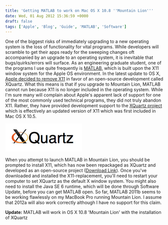 ```yaml
---
title: 'Getting MATLAB to work on Mac OS X 10.8 ''Mountain Lion'''
date: Wed, 01 Aug 2012 15:36:59 +0000
draft: false
tags: ['Apple', 'Blog', 'Guide', 'MATLAB', 'Software']
---
```


One of the biggest risks of immediately upgrading to a new operating system is the loss of functionality for vital programs. While developers will scramble to get their apps ready for the sweeping changes oft accompanied by an upgrade to an operating system, it is inevitable that bugs/quirks/errors will surface. As an engineering graduate student, one of the programs I use quite frequently is [MATLAB](http://www.mathworks.com/products/matlab/), which is built upon the X11 window system for the Apple OS environment. In the latest update to OS X, [Apple decided to remove X11](http://support.apple.com/kb/HT5293) in favor of an open-source development called XQuartz. What this means is that if you upgrade to Mountain Lion, MATLAB cannot run because X11 is no longer included in the operating system. While I'm sure many will complain about Apple's apparent lack of support for one of the most commonly used technical programs, they did not truly abandon X11. Rather, they have provided development support to the [XQuartz project](http://xquartz.macosforge.org/landing/) which is effectively an updated version of X11 which was first included in Mac OS X 10.5.

![XQuartz Logo](XQuartz.jpg)

When you attempt to launch MATLAB in Mountain Lion, you should be prompted to install X11, which has now been repackaged as XQuartz and developed as an open-source project ([Download Link](http://xquartz.macosforge.org/landing/)). Once you've downloaded and installed the X11-replacement, you'll need to restart your computer to set XQuartz as the default X window system. You might also need to install the Java SE 6 runtime, which will be done through Software Update, before you can get MATLAB open. So far, MATLAB 2011b seems to be working flawlessly on my MacBook Pro running Mountain Lion. I assume that 2012a will also work correctly although I have no support for this claim.

**Update:** MATLAB will work in OS X 10.8 'Mountain Lion' with the installation of XQuartz